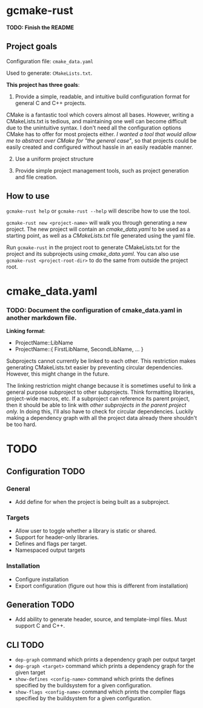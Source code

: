 # gcmake-rust
**TODO: Finish the README**

## Project goals
Configuration file: `cmake_data.yaml`

Used to generate: `CMakeLists.txt`.

**This project has three goals**:
  1. Provide a simple, readable, and intuitive build configuration format for general C and C++ projects.

CMake is a fantastic tool which covers almost all bases. However, writing a CMakeLists.txt is tedious, and
maintaining one well can become difficult due to the unintuitive syntax. I don't need all the configuration options
CMake has to offer for most projects either. *I wanted a tool that would allow me to abstract over CMake for
"the general case"*, so that projects could be easily created and configured without hassle in an easily readable manner.

  2. Use a uniform project structure

  3. Provide simple project management tools, such as project generation and file creation.

## How to use
`gcmake-rust help` or `gcmake-rust --help` will describe how to use the tool. 

`gcmake-rust new <project-name>` will walk you through generating a new project. The new project
will contain an *cmake_data.yaml* to be used as a starting point, as well as a *CMakeLists.txt* file generated
using the yaml file. 

Run `gcmake-rust` in the project root to generate CMakeLists.txt for the project and its subprojects
using *cmake_data.yaml*. You can also use `gcmake-rust <project-root-dir>` to do the same from
outside the project root.

# cmake_data.yaml

### TODO: Document the configuration of cmake_data.yaml in another markdown file.

**Linking format**:
- ProjectName::LibName
- ProjectName::{ FirstLibName, SecondLibName, ... }

Subprojects cannot currently be linked to each other. This restriction makes generating CMakeLists.txt easier
by preventing circular dependencies. However, this might change in the future.

The linking restriction might change because it is sometimes useful to link a general purpose
subproject to other subprojects. Think formatting libraries, project-wide macros, etc. If a subproject
can reference its parent project, then it should be able to link with *other subprojects in the parent project only.*
In doing this, I'll also have to check for circular dependencies. Luckily making a dependency graph
with all the project data already there shouldn't be too hard.

# TODO

## Configuration TODO

### General
- Add define for when the project is being built as a subproject.

### Targets
- Allow user to toggle whether a library is static or shared.
- Support for header-only libraries.
- Defines and flags per target.
- Namespaced output targets

### Installation
- Configure installation
- Export configuration (figure out how this is different from installation)

## Generation TODO
- Add ability to generate header, source, and template-impl files. Must support C and C++.

## CLI TODO

- `dep-graph` command which prints a dependency graph per output target
- `dep-graph <target>` command which prints a dependency graph for the given target
- `show-defines <config-name>` command which prints the defines specified by the buildsystem for a given configuration.
- `show-flags <config-name>` command which prints the compiler flags specified by the buildsystem for a given configuration.
